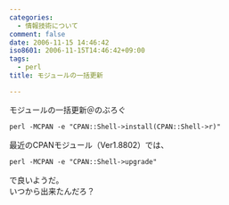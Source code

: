 ```yaml
---
categories:
  - 情報技術について
comment: false
date: 2006-11-15 14:46:42
iso8601: 2006-11-15T14:46:42+09:00
tags:
  - perl
title: モジュールの一括更新

---
```


<div class="entry-body">
                                 <p>モジュールの一括更新＠のぶろぐ</p>

```default
perl -MCPAN -e "CPAN::Shell->install(CPAN::Shell->r)"
```

<p>最近のCPANモジュール（Ver1.8802）では、</p>

```default
perl -MCPAN -e "CPAN::Shell->upgrade"
```

<p>で良いようだ。<br />
いつから出来たんだろ？</p>
                              </div>
    	